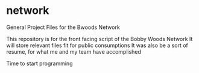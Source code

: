 # network
General Project Files for the Bwoods Network

This repository is for the front facing script of the Bobby Woods Network
It will store relevant files fit for public consumptions
It was also be a sort of resume, for what me and my team have accomplished

Time to start programming

